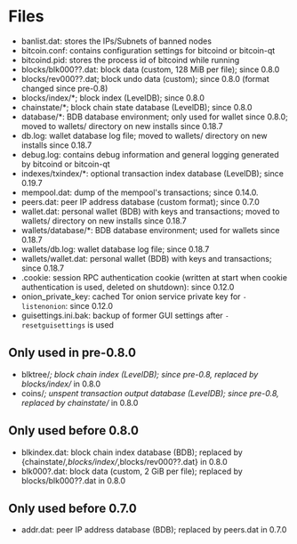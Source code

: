 Files
=====

* banlist.dat: stores the IPs/Subnets of banned nodes
* bitcoin.conf: contains configuration settings for bitcoind or bitcoin-qt
* bitcoind.pid: stores the process id of bitcoind while running
* blocks/blk000??.dat: block data (custom, 128 MiB per file); since 0.8.0
* blocks/rev000??.dat; block undo data (custom); since 0.8.0 (format changed
  since pre-0.8)
* blocks/index/*; block index (LevelDB); since 0.8.0
* chainstate/*; block chain state database (LevelDB); since 0.8.0
* database/*: BDB database environment; only used for wallet since 0.8.0; moved
  to wallets/ directory on new installs since 0.18.7
* db.log: wallet database log file; moved to wallets/ directory on new installs
  since 0.18.7
* debug.log: contains debug information and general logging generated by bitcoind
  or bitcoin-qt
* indexes/txindex/*: optional transaction index database (LevelDB); since 0.19.7
* mempool.dat: dump of the mempool's transactions; since 0.14.0.
* peers.dat: peer IP address database (custom format); since 0.7.0
* wallet.dat: personal wallet (BDB) with keys and transactions; moved to
  wallets/ directory on new installs since 0.18.7
* wallets/database/*: BDB database environment; used for wallets since 0.18.7
* wallets/db.log: wallet database log file; since 0.18.7
* wallets/wallet.dat: personal wallet (BDB) with keys and transactions; since 0.18.7
* .cookie: session RPC authentication cookie (written at start when cookie authentication
  is used, deleted on shutdown): since 0.12.0
* onion_private_key: cached Tor onion service private key for `-listenonion`:
  since 0.12.0
* guisettings.ini.bak: backup of former GUI settings after `-resetguisettings`
  is used

Only used in pre-0.8.0
---------------------

* blktree/*; block chain index (LevelDB); since pre-0.8, replaced by blocks/index/*
  in 0.8.0
* coins/*; unspent transaction output database (LevelDB); since pre-0.8, replaced
  by chainstate/* in 0.8.0

Only used before 0.8.0
---------------------

* blkindex.dat: block chain index database (BDB); replaced by
  {chainstate/*,blocks/index/*,blocks/rev000??.dat} in 0.8.0
* blk000?.dat: block data (custom, 2 GiB per file); replaced by blocks/blk000??.dat
  in 0.8.0

Only used before 0.7.0
---------------------

* addr.dat: peer IP address database (BDB); replaced by peers.dat in 0.7.0
